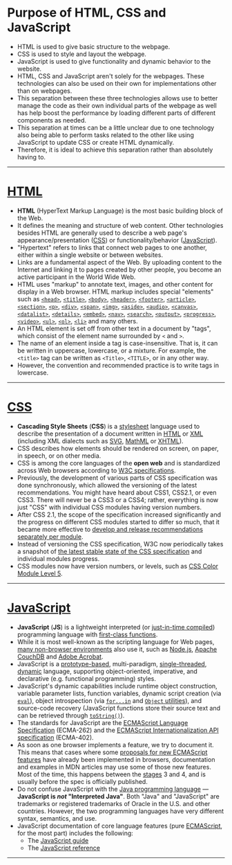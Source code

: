 # Purpose of HTML, CSS and JavaScript
- HTML is used to give basic structure to the webpage.
- CSS is used to style and layout the webpage.
- JavaScript is used to give functionality and dynamic behavior to the website.
- HTML, CSS and JavaScript aren't solely for the webpages. These technologies can also be used on their own for implementations other than on webpages. 
- This separation between these three technologies allows use to better manage the code as their own individual parts of the webpage as well has help boost the performance by loading different parts of different components as needed.
- This separation at times can be a little unclear due to one technology also being able to perform tasks related to the other like using JavaScript to update CSS or create HTML dynamically.
- Therefore, it is ideal to achieve this separation rather than absolutely having to.

---
# [HTML ](https://developer.mozilla.org/en-US/docs/Web/HTML)
- **HTML** (HyperText Markup Language) is the most basic building block of the Web. 
- It defines the meaning and structure of web content. Other technologies besides HTML are generally used to describe a web page's appearance/presentation ([CSS](https://developer.mozilla.org/en-US/docs/Web/CSS)) or functionality/behavior ([JavaScript](https://developer.mozilla.org/en-US/docs/Web/JavaScript)).
- "Hypertext" refers to links that connect web pages to one another, either within a single website or between websites. 
- Links are a fundamental aspect of the Web. By uploading content to the Internet and linking it to pages created by other people, you become an active participant in the World Wide Web.
- HTML uses "markup" to annotate text, images, and other content for display in a Web browser. HTML markup includes special "elements" such as [`<head>`](https://developer.mozilla.org/en-US/docs/Web/HTML/Element/head), [`<title>`](https://developer.mozilla.org/en-US/docs/Web/HTML/Element/title), [`<body>`](https://developer.mozilla.org/en-US/docs/Web/HTML/Element/body), [`<header>`](https://developer.mozilla.org/en-US/docs/Web/HTML/Element/header), [`<footer>`](https://developer.mozilla.org/en-US/docs/Web/HTML/Element/footer), [`<article>`](https://developer.mozilla.org/en-US/docs/Web/HTML/Element/article), [`<section>`](https://developer.mozilla.org/en-US/docs/Web/HTML/Element/section), [`<p>`](https://developer.mozilla.org/en-US/docs/Web/HTML/Element/p), [`<div>`](https://developer.mozilla.org/en-US/docs/Web/HTML/Element/div), [`<span>`](https://developer.mozilla.org/en-US/docs/Web/HTML/Element/span), [`<img>`](https://developer.mozilla.org/en-US/docs/Web/HTML/Element/img), [`<aside>`](https://developer.mozilla.org/en-US/docs/Web/HTML/Element/aside), [`<audio>`](https://developer.mozilla.org/en-US/docs/Web/HTML/Element/audio), [`<canvas>`](https://developer.mozilla.org/en-US/docs/Web/HTML/Element/canvas), [`<datalist>`](https://developer.mozilla.org/en-US/docs/Web/HTML/Element/datalist), [`<details>`](https://developer.mozilla.org/en-US/docs/Web/HTML/Element/details), [`<embed>`](https://developer.mozilla.org/en-US/docs/Web/HTML/Element/embed), [`<nav>`](https://developer.mozilla.org/en-US/docs/Web/HTML/Element/nav), [`<search>`](https://developer.mozilla.org/en-US/docs/Web/HTML/Element/search), [`<output>`](https://developer.mozilla.org/en-US/docs/Web/HTML/Element/output), [`<progress>`](https://developer.mozilla.org/en-US/docs/Web/HTML/Element/progress), [`<video>`](https://developer.mozilla.org/en-US/docs/Web/HTML/Element/video), [`<ul>`](https://developer.mozilla.org/en-US/docs/Web/HTML/Element/ul), [`<ol>`](https://developer.mozilla.org/en-US/docs/Web/HTML/Element/ol), [`<li>`](https://developer.mozilla.org/en-US/docs/Web/HTML/Element/li) and many others.
- An HTML element is set off from other text in a document by "tags", which consist of the element name surrounded by `<` and `>`. 
- The name of an element inside a tag is case-insensitive. That is, it can be written in uppercase, lowercase, or a mixture. For example, the `<title>` tag can be written as `<Title>`, `<TITLE>`, or in any other way.
- However, the convention and recommended practice is to write tags in lowercase.

---
# [CSS](https://developer.mozilla.org/en-US/docs/Web/CSS)
- **Cascading Style Sheets** (**CSS**) is a [stylesheet](https://developer.mozilla.org/en-US/docs/Web/API/StyleSheet) language used to describe the presentation of a document written in [HTML](https://developer.mozilla.org/en-US/docs/Web/HTML) or [XML](https://developer.mozilla.org/en-US/docs/Web/XML/XML_introduction) (including XML dialects such as [SVG](https://developer.mozilla.org/en-US/docs/Web/SVG), [MathML](https://developer.mozilla.org/en-US/docs/Web/MathML) or [XHTML](https://developer.mozilla.org/en-US/docs/Glossary/XHTML)).
- CSS describes how elements should be rendered on screen, on paper, in speech, or on other media.
- CSS is among the core languages of the **open web** and is standardized across Web browsers according to [W3C specifications](https://www.w3.org/Style/CSS/#specs). 
- Previously, the development of various parts of CSS specification was done synchronously, which allowed the versioning of the latest recommendations. You might have heard about CSS1, CSS2.1, or even CSS3. There will never be a CSS3 or a CSS4; rather, everything is now just "CSS" with individual CSS modules having version numbers.
- After CSS 2.1, the scope of the specification increased significantly and the progress on different CSS modules started to differ so much, that it became more effective to [develop and release recommendations separately per module](https://www.w3.org/Style/CSS/current-work). 
- Instead of versioning the CSS specification, W3C now periodically takes a snapshot of [the latest stable state of the CSS specification](https://www.w3.org/TR/css/) and individual modules progress. 
- CSS modules now have version numbers, or levels, such as [CSS Color Module Level 5](https://drafts.csswg.org/css-color-5/).

---
# [JavaScript](https://developer.mozilla.org/en-US/docs/Web/JavaScript)
- **JavaScript** (**JS**) is a lightweight interpreted (or [just-in-time compiled](https://developer.mozilla.org/en-US/docs/Glossary/Just_In_Time_Compilation)) programming language with [first-class functions](https://developer.mozilla.org/en-US/docs/Glossary/First-class_Function). 
- While it is most well-known as the scripting language for Web pages, [many non-browser environments](https://en.wikipedia.org/wiki/JavaScript#Other_usage) also use it, such as [Node.js](https://developer.mozilla.org/en-US/docs/Glossary/Node.js), [Apache CouchDB](https://couchdb.apache.org/) and [Adobe Acrobat](https://opensource.adobe.com/dc-acrobat-sdk-docs/acrobatsdk/). 
- JavaScript is a [prototype-based](https://developer.mozilla.org/en-US/docs/Glossary/Prototype-based_programming), multi-paradigm, [single-threaded](https://developer.mozilla.org/en-US/docs/Glossary/Thread), [dynamic](https://developer.mozilla.org/en-US/docs/Glossary/Dynamic_typing) language, supporting object-oriented, imperative, and declarative (e.g. functional programming) styles.
- JavaScript's dynamic capabilities include runtime object construction, variable parameter lists, function variables, dynamic script creation (via [`eval`](https://developer.mozilla.org/en-US/docs/Web/JavaScript/Reference/Global_Objects/eval)), object introspection (via [`for...in`](https://developer.mozilla.org/en-US/docs/Web/JavaScript/Reference/Statements/for...in) and [`Object` utilities](https://developer.mozilla.org/en-US/docs/Web/JavaScript/Reference/Global_Objects/Object#static_methods)), and source-code recovery (JavaScript functions store their source text and can be retrieved through [`toString()`](https://developer.mozilla.org/en-US/docs/Web/JavaScript/Reference/Global_Objects/Function/toString)).
- The standards for JavaScript are the [ECMAScript Language Specification](https://tc39.es/ecma262/) (ECMA-262) and the [ECMAScript Internationalization API specification](https://tc39.es/ecma402/) (ECMA-402). 
- As soon as one browser implements a feature, we try to document it. This means that cases where some [proposals for new ECMAScript features](https://github.com/tc39/proposals) have already been implemented in browsers, documentation and examples in MDN articles may use some of those new features. Most of the time, this happens between the [stages](https://tc39.es/process-document/) 3 and 4, and is usually before the spec is officially published.
- Do not confuse JavaScript with the [Java programming language](https://en.wikipedia.org/wiki/Java_(programming_language)) — **JavaScript is _not_ "Interpreted Java"**. Both "Java" and "JavaScript" are trademarks or registered trademarks of Oracle in the U.S. and other countries. However, the two programming languages have very different syntax, semantics, and use.
- JavaScript documentation of core language features (pure [ECMAScript](https://developer.mozilla.org/en-US/docs/Web/JavaScript/JavaScript_technologies_overview), for the most part) includes the following:
	- The [JavaScript guide](https://developer.mozilla.org/en-US/docs/Web/JavaScript/Guide)
	- The [JavaScript reference](https://developer.mozilla.org/en-US/docs/Web/JavaScript/Reference)

---
